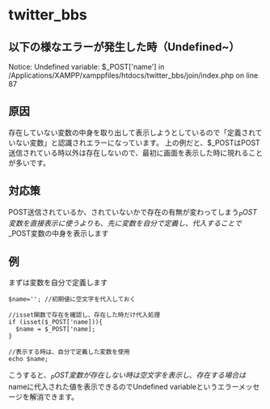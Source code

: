 # twitter_bbs

## 以下の様なエラーが発生した時（Undefined~）

Notice:  Undefined variable: $_POST['name'] in /Applications/XAMPP/xamppfiles/htdocs/twitter_bbs/join/index.php on line 87

## 原因
存在していない変数の中身を取り出して表示しようとしているので「定義されていない変数」と認識されエラーになっています。
上の例だと、$_POSTはPOST送信されている時以外は存在しないので、最初に画面を表示した時に現れることが多いです。

## 対応策
POST送信されているか、されていないかで存在の有無が変わってしまう$_POST変数を直接表示に使うよりも、先に変数を自分で定義し、代入することで$_POST変数の中身を表示します

## 例
まずは変数を自分で定義します

    $name=''; //初期値に空文字を代入しておく
    
    //isset関数で存在を確認し、存在した時だけ代入処理
    if (isset($_POST['name])){
      $name = $_POST['name];
    }
    
    //表示する時は、自分で定義した変数を使用
    echo $name;
    

こうすると、$_POST変数が存在しない時は空文字を表示し、存在する場合は$nameに代入された値を表示できるのでUndefined variableというエラーメッセージを解消できます。
